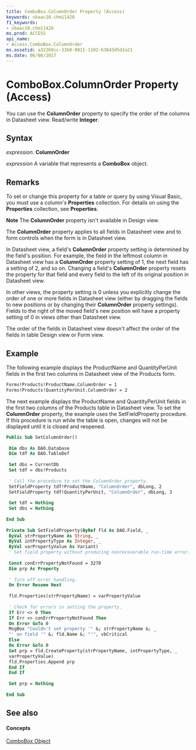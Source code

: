 ```yaml
---
title: ComboBox.ColumnOrder Property (Access)
keywords: vbaac10.chm11426
f1_keywords:
- vbaac10.chm11426
ms.prod: ACCESS
api_name:
- Access.ComboBox.ColumnOrder
ms.assetid: a32260cc-33b0-0811-1102-63843d5d2a21
ms.date: 06/08/2017
---
```



# ComboBox.ColumnOrder Property (Access)

You can use the  **ColumnOrder** property to specify the order of the columns in Datasheet view. Read/write **Integer**.


## Syntax

 _expression_. **ColumnOrder**

 _expression_ A variable that represents a **ComboBox** object.


## Remarks

To set or change this property for a table or query by using Visual Basic, you must use a column's  **Properties** collection. For details on using the **Properties** collection, see **Properties**.


 **Note**  The  **ColumnOrder** property isn't available in Design view.

The  **ColumnOrder** property applies to all fields in Datasheet view and to form controls when the form is in Datasheet view.

In Datasheet view, a field's  **ColumnOrder** property setting is determined by the field's position. For example, the field in the leftmost column in Datasheet view has a **ColumnOrder** property setting of 1, the next field has a setting of 2, and so on. Changing a field's **ColumnOrder** property resets the property for that field and every field to the left of its original position in Datasheet view.

In other views, the property setting is 0 unless you explicitly change the order of one or more fields in Datasheet view (either by dragging the fields to new positions or by changing their  **ColumnOrder** property settings). Fields to the right of the moved field's new position will have a property setting of 0 in views other than Datasheet view.

The order of the fields in Datasheet view doesn't affect the order of the fields in table Design view or Form view.


## Example

The following example displays the ProductName and QuantityPerUnit fields in the first two columns in Datasheet view of the Products form.


```vb
Forms!Products!ProductName.ColumnOrder = 1 
Forms!Products!QuantityPerUnit.ColumnOrder = 2
```

The next example displays the ProductName and QuantityPerUnit fields in the first two columns of the Products table in Datasheet view. To set the  **ColumnOrder** property, the example uses the SetFieldProperty procedure. If this procedure is run while the table is open, changes will not be displayed until it is closed and reopened.




```vb
Public Sub SetColumnOrder() 
 
 Dim dbs As DAO.Database 
 Dim tdf As DAO.TableDef 
 
 Set dbs = CurrentDb 
 Set tdf = dbs!Products 
 
 ' Call the procedure to set the ColumnOrder property. 
 SetFieldProperty tdf!ProductName, "ColumnOrder", dbLong, 2 
 SetFieldProperty tdf!QuantityPerUnit, "ColumnOrder", dbLong, 3 
 
 Set tdf = Nothing 
 Set dbs = Nothing 
 
End Sub 
 
Private Sub SetFieldProperty(ByRef fld As DAO.Field, _ 
 ByVal strPropertyName As String, _ 
 ByVal intPropertyType As Integer, _ 
 ByVal varPropertyValue As Variant) 
 ' Set field property without producing nonrecoverable run-time error. 
 
 Const conErrPropertyNotFound = 3270 
 Dim prp As Property 
 
 ' Turn off error handling. 
 On Error Resume Next 
 
 fld.Properties(strPropertyName) = varPropertyValue 
 
 ' Check for errors in setting the property. 
 If Err <> 0 Then 
 If Err <> conErrPropertyNotFound Then 
 On Error GoTo 0 
 MsgBox "Couldn't set property '" &; strPropertyName &; _ 
 "' on field '" &; fld.Name &; "'", vbCritical 
 Else 
 On Error GoTo 0 
 Set prp = fld.CreateProperty(strPropertyName, intPropertyType, _ 
 varPropertyValue) 
 fld.Properties.Append prp 
 End If 
 End If 
 
 Set prp = Nothing 
 
End Sub
```


## See also


#### Concepts


[ComboBox Object](combobox-object-access.md)

